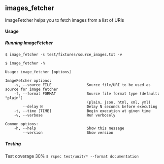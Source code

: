 ## images_fetcher
ImageFetcher helps you to fetch images from a list of URIs


#### Usage

##### Running ImageFetcher
`$ image_fetcher -s test/fixtures/source_images.txt -v`

`$ image_fetcher -h`

```
Usage: image_fetcher [options]

ImageFetcher options:
    -s, --source FILE                Source file/URI to be used as source for image fetcher
    -f, --format FORMAT              Source file format type (default: "plain")
                                     (plain, json, html, xml, yml)
        --delay N                    Delay N seconds before executing
    -t, --time [TIME]                Begin execution at given time
    -v, --verbose                    Run verbosely

Common options:
    -h, --help                       Show this message
        --version                    Show version
```

##### Testing
Test coverage 30%
`$ rspec test/unit/* --format documentation`


